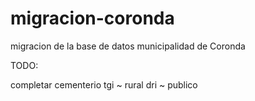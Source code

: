 migracion-coronda
=================

migracion de la base de datos municipalidad de Coronda

TODO:

completar cementerio
tgi ~ rural
dri ~ publico
